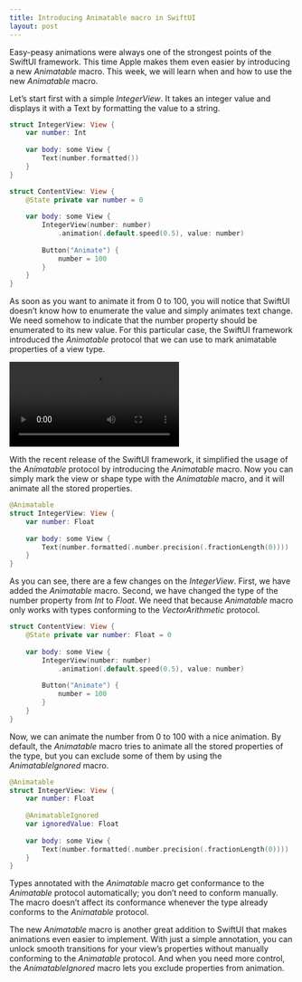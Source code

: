 ```yaml
---
title: Introducing Animatable macro in SwiftUI
layout: post
---
```


Easy-peasy animations were always one of the strongest points of the SwiftUI framework. This time Apple makes them even easier by introducing a new *Animatable* macro. This week, we will learn when and how to use the new *Animatable* macro.

Let’s start first with a simple *IntegerView*. It takes an integer value and displays it with a Text by formatting the value to a string.

```swift
struct IntegerView: View {
    var number: Int
    
    var body: some View {
        Text(number.formatted())
    }
}

struct ContentView: View {
    @State private var number = 0
    
    var body: some View {
        IntegerView(number: number)
            .animation(.default.speed(0.5), value: number)
        
        Button("Animate") {
            number = 100
        }
    }
}
```

As soon as you want to animate it from 0 to 100, you will notice that SwiftUI doesn’t know how to enumerate the value and simply animates text change. We need somehow to indicate that the number property should be enumerated to its new value. For this particular case, the SwiftUI framework introduced the *Animatable* protocol that we can use to mark animatable properties of a view type.

![video](/public/am.mp4)

With the recent release of the SwiftUI framework, it simplified the usage of the *Animatable* protocol by introducing the *Animatable* macro. Now you can simply mark the view or shape type with the *Animatable* macro, and it will animate all the stored properties.

```swift
@Animatable
struct IntegerView: View {
    var number: Float
    
    var body: some View {
        Text(number.formatted(.number.precision(.fractionLength(0))))
    }
}
```

As you can see, there are a few changes on the *IntegerView*. First, we have added the *Animatable* macro. Second, we have changed the type of the number property from *Int* to *Float*. We need that because *Animatable* macro only works with types conforming to the *VectorArithmetic* protocol.

```swift
struct ContentView: View {
    @State private var number: Float = 0
    
    var body: some View {
        IntegerView(number: number)
            .animation(.default.speed(0.5), value: number)
        
        Button("Animate") {
            number = 100
        }
    }
}
```

Now, we can animate the number from 0 to 100 with a nice animation. By default, the *Animatable* macro tries to animate all the stored properties of the type, but you can exclude some of them by using the *AnimatableIgnored* macro.

```swift
@Animatable
struct IntegerView: View {
    var number: Float
    
    @AnimatableIgnored
    var ignoredValue: Float
    
    var body: some View {
        Text(number.formatted(.number.precision(.fractionLength(0))))
    }
}
```

Types annotated with the *Animatable* macro get conformance to the *Animatable* protocol automatically; you don’t need to conform manually. The macro doesn’t affect its conformance whenever the type already conforms to the *Animatable* protocol.

The new *Animatable* macro is another great addition to SwiftUI that makes animations even easier to implement. With just a simple annotation, you can unlock smooth transitions for your view’s properties without manually conforming to the *Animatable* protocol. And when you need more control, the *AnimatableIgnored* macro lets you exclude properties from animation. 
